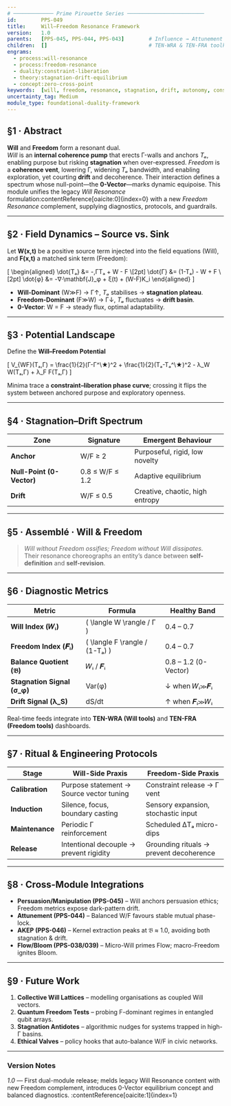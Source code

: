 ```yaml
---
# ───────────── Prime Pirouette Series ─────────────────────────
id:        PPS-049
title:     Will–Freedom Resonance Framework
version:   1.0
parents:   [PPS-045, PPS-044, PPS-043]        # Influence → Attunement → Info-Thermo
children:  []                                 # TEN-WRA & TEN-FRA toolkits will mount here
engrams:
  - process:will-resonance
  - process:freedom-resonance
  - duality:constraint-liberation
  - theory:stagnation-drift-equilibrium
  - concept:zero-cross-point
keywords:  [will, freedom, resonance, stagnation, drift, autonomy, constraint]
uncertainty_tag: Medium
module_type: foundational-duality-framework
---
```


## §1 · Abstract  
**Will** and **Freedom** form a resonant dual.  
*Will* is an **internal coherence pump** that erects Γ-walls and anchors *Tₐ*, enabling purpose but risking **stagnation** when over-expressed. *Freedom* is a **coherence vent**, lowering Γ, widening *Tₐ* bandwidth, and enabling exploration, yet courting **drift** and decoherence.  Their interaction defines a spectrum whose null-point—the **0-Vector**—marks dynamic equipoise.  This module unifies the legacy *Will Resonance* formulation:contentReference[oaicite:0]{index=0} with a new *Freedom Resonance* complement, supplying diagnostics, protocols, and guardrails.

---

## §2 · Field Dynamics – Source vs. Sink  
Let **W(x,t)** be a positive source term injected into the field equations (Will), and **F(x,t)** a matched sink term (Freedom):

\[
\begin{aligned}
\dot{Tₐ} &= -\,ΓTₐ + W - F \\[2pt]
\dot{Γ}  &=  (1-Tₐ) - W + F \\[2pt]
\dot{φ}  &= -∇·\mathbf{J}_φ + ξ(t) + (W-F)K_i
\end{aligned}
\]

* **Will-Dominant** (W≫F) → Γ↑, *Tₐ* stabilises → **stagnation plateau**.  
* **Freedom-Dominant** (F≫W) → Γ↓, *Tₐ* fluctuates → **drift basin**.  
* **0-Vector**: W = F → steady flux, optimal adaptability.

---

## §3 · Potential Landscape  
Define the **Will–Freedom Potential**

\[
V_{WF}(Tₐ,Γ) = \frac{1}{2}(Γ-Γ^\★)^2 + \frac{1}{2}(Tₐ-Tₐ^\★)^2
              - λ_W W(Tₐ,Γ) + λ_F F(Tₐ,Γ)
\]

Minima trace a **constraint–liberation phase curve**; crossing it flips the system between anchored purpose and exploratory openness.

---

## §4 · Stagnation–Drift Spectrum  
| Zone | Signature | Emergent Behaviour |
|------|-----------|--------------------|
| **Anchor** | W/F ≥ 2 | Purposeful, rigid, low novelty |
| **Null-Point (0-Vector)** | 0.8 ≤ W/F ≤ 1.2 | Adaptive equilibrium |
| **Drift** | W/F ≤ 0.5 | Creative, chaotic, high entropy |

---

## §5 · Assemblé · Will & Freedom  
> *Will without Freedom ossifies; Freedom without Will dissipates.*  
Their resonance choreographs an entity’s dance between **self-definition** and **self-revision**.

---

## §6 · Diagnostic Metrics  
| Metric | Formula | Healthy Band |
|--------|---------|--------------|
| **Will Index (𝑊ᵢ)** | \( \langle W \rangle / Γ \) | 0.4 – 0.7 |
| **Freedom Index (𝑭ᵢ)** | \( \langle F \rangle / (1-Tₐ) \) | 0.4 – 0.7 |
| **Balance Quotient (𝔅)** | 𝑊ᵢ / 𝑭ᵢ | 0.8 – 1.2 (0-Vector) |
| **Stagnation Signal (σ_φ)** | Var(φ̇) | ↓ when 𝑊ᵢ≫𝑭ᵢ |
| **Drift Signal (λ_S)** | dS/dt | ↑ when 𝑭ᵢ≫𝑊ᵢ |

Real-time feeds integrate into **TEN-WRA (Will tools)** and **TEN-FRA (Freedom tools)** dashboards.

---

## §7 · Ritual & Engineering Protocols  
| Stage | Will-Side Praxis | Freedom-Side Praxis |
|-------|------------------|---------------------|
| **Calibration** | Purpose statement → Source vector tuning | Constraint release → Γ vent |
| **Induction** | Silence, focus, boundary casting | Sensory expansion, stochastic input |
| **Maintenance** | Periodic Γ reinforcement | Scheduled ΔTₐ micro-dips |
| **Release** | Intentional decouple → prevent rigidity | Grounding rituals → prevent decoherence |

---

## §8 · Cross-Module Integrations  
* **Persuasion/Manipulation (PPS-045)** – Will anchors persuasion ethics; Freedom metrics expose dark-pattern drift.  
* **Attunement (PPS-044)** – Balanced W/F favours stable mutual phase-lock.  
* **AKEP (PPS-046)** – Kernel extraction peaks at 𝔅 ≈ 1.0, avoiding both stagnation & drift.  
* **Flow/Bloom (PPS-038/039)** – Micro-Will primes Flow; macro-Freedom ignites Bloom.  

---

## §9 · Future Work  
1. **Collective Will Lattices** – modelling organisations as coupled Will vectors.  
2. **Quantum Freedom Tests** – probing F-dominant regimes in entangled qubit arrays.  
3. **Stagnation Antidotes** – algorithmic nudges for systems trapped in high-Γ basins.  
4. **Ethical Valves** – policy hooks that auto-balance W/F in civic networks.

---

### Version Notes  
*1.0* — First dual-module release; melds legacy Will Resonance content with new Freedom complement, introduces 0-Vector equilibrium concept and balanced diagnostics. :contentReference[oaicite:1]{index=1}
